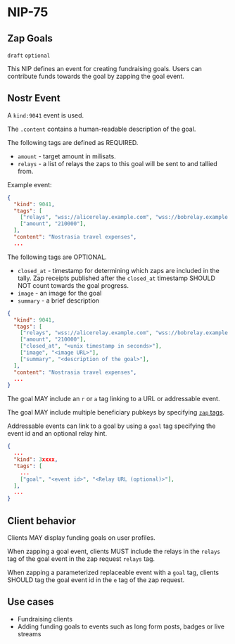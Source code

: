 NIP-75
======

Zap Goals
---------

`draft` `optional`

This NIP defines an event for creating fundraising goals. Users can contribute funds towards the goal by zapping the goal event.

## Nostr Event

A `kind:9041` event is used.

The `.content` contains a human-readable description of the goal.

The following tags are defined as REQUIRED.

- `amount` - target amount in milisats.
- `relays` - a list of relays the zaps to this goal will be sent to and tallied from.

Example event:

```json
{
  "kind": 9041,
  "tags": [
    ["relays", "wss://alicerelay.example.com", "wss://bobrelay.example.com", ...],
    ["amount", "210000"],
  ],
  "content": "Nostrasia travel expenses",
  ...
```

The following tags are OPTIONAL.

- `closed_at` - timestamp for determining which zaps are included in the tally. Zap receipts published after the `closed_at` timestamp SHOULD NOT count towards the goal progress.
- `image` - an image for the goal
- `summary` - a brief description

```json
{
  "kind": 9041,
  "tags": [
    ["relays", "wss://alicerelay.example.com", "wss://bobrelay.example.com", ...],
    ["amount", "210000"],
    ["closed_at", "<unix timestamp in seconds>"],
    ["image", "<image URL>"],
    ["summary", "<description of the goal>"],
  ],
  "content": "Nostrasia travel expenses",
  ...
}
```

The goal MAY include an `r` or `a` tag linking to a URL or addressable event.

The goal MAY include multiple beneficiary pubkeys by specifying [`zap` tags](57.md#appendix-g-zap-tag-on-other-events).

Addressable events can link to a goal by using a `goal` tag specifying the event id and an optional relay hint.

```json
{
  ...
  "kind": 3xxxx,
  "tags": [
    ...
    ["goal", "<event id>", "<Relay URL (optional)>"],
  ],
  ...
}
```

## Client behavior

Clients MAY display funding goals on user profiles.

When zapping a goal event, clients MUST include the relays in the `relays` tag of the goal event in the zap request `relays` tag.

When zapping a parameterized replaceable event with a `goal` tag, clients SHOULD tag the goal event id in the `e` tag of the zap request.

## Use cases

- Fundraising clients
- Adding funding goals to events such as long form posts, badges or live streams
